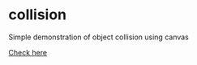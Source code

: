 # collision
Simple demonstration of object collision using canvas

[Check here](https://thecoadingmonk.github.io/collision/)
